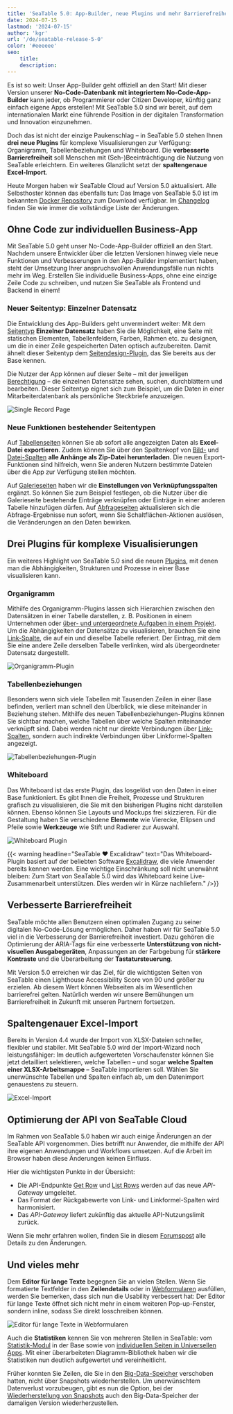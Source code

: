 ```yaml
---
title: 'SeaTable 5.0: App-Builder, neue Plugins und mehr Barrierefreiheit'
date: 2024-07-15
lastmod: '2024-07-15'
author: 'kgr'
url: '/de/seatable-release-5-0'
color: '#eeeeee'
seo:
    title:
    description:
---
```


Es ist so weit: Unser App-Builder geht offiziell an den Start! Mit dieser Version unserer **No-Code-Datenbank mit integriertem No-Code-App-Builder** kann jeder, ob Programmierer oder Citizen Developer, künftig ganz einfach eigene Apps erstellen! Mit SeaTable 5.0 sind wir bereit, auf dem internationalen Markt eine führende Position in der digitalen Transformation und Innovation einzunehmen.

Doch das ist nicht der einzige Paukenschlag – in SeaTable 5.0 stehen Ihnen **drei neue Plugins** für komplexe Visualisierungen zur Verfügung: Organigramm, Tabellenbeziehungen und Whiteboard. Die **verbesserte Barrierefreiheit** soll Menschen mit (Seh-)Beeinträchtigung die Nutzung von SeaTable erleichtern. Ein weiteres Glanzlicht setzt der **spaltengenaue Excel-Import**.

Heute Morgen haben wir SeaTable Cloud auf Version 5.0 aktualisiert. Alle Selbsthoster können das ebenfalls tun: Das Image von SeaTable 5.0 ist im bekannten [Docker Repository](https://hub.docker.com/r/seatable/seatable-enterprise) zum Download verfügbar. Im [Changelog](https://seatable.io/docs/changelog/version-5/) finden Sie wie immer die vollständige Liste der Änderungen.

## Ohne Code zur individuellen Business-App

Mit SeaTable 5.0 geht unser No-Code-App-Builder offiziell an den Start. Nachdem unsere Entwickler über die letzten Versionen hinweg viele neue Funktionen und Verbesserungen in den App-Builder implementiert haben, steht der Umsetzung Ihrer anspruchsvollen Anwendungsfälle nun nichts mehr im Weg. Erstellen Sie individuelle Business-Apps, ohne eine einzige Zeile Code zu schreiben, und nutzen Sie SeaTable als Frontend und Backend in einem!

### Neuer Seitentyp: Einzelner Datensatz

Die Entwicklung des App-Builders geht unvermindert weiter: Mit dem [Seitentyp](https://seatable.io/docs/universelle-apps/seitentypen-in-der-universellen-app/) **Einzelner Datensatz** haben Sie die Möglichkeit, eine Seite mit statischen Elementen, Tabellenfeldern, Farben, Rahmen etc. zu designen, um die in einer Zeile gespeicherten Daten optisch aufzubereiten. Damit ähnelt dieser Seitentyp dem [Seitendesign-Plugin](https://seatable.io/docs/seitendesign-plugin/anleitung-zum-seitendesign-plugin/), das Sie bereits aus der Base kennen.

Die Nutzer der App können auf dieser Seite – mit der jeweiligen [Berechtigung](https://seatable.io/docs/universelle-apps/seitenberechtigungen-in-einer-universellen-app/) – die einzelnen Datensätze sehen, suchen, durchblättern und bearbeiten. Dieser Seitentyp eignet sich zum Beispiel, um die Daten in einer Mitarbeiterdatenbank als persönliche Steckbriefe anzuzeigen.

![Single Record Page](images/Single-Record-Page-min.gif)

### Neue Funktionen bestehender Seitentypen

Auf [Tabellenseiten](https://seatable.io/docs/seitentypen-in-universellen-apps/tabellenseiten-in-universellen-apps/) können Sie ab sofort alle angezeigten Daten als **Excel-Datei exportieren**. Zudem können Sie über den Spaltenkopf von [Bild-](https://seatable.io/docs/dateien-und-bilder/die-bild-spalte/) und [Datei-Spalten](https://seatable.io/docs/dateien-und-bilder/die-datei-spalte/) **alle Anhänge als Zip-Datei herunterladen**. Die neuen Export-Funktionen sind hilfreich, wenn Sie anderen Nutzern bestimmte Dateien über die App zur Verfügung stellen möchten.

Auf [Galerieseiten](https://seatable.io/docs/seitentypen-in-universellen-apps/galerieseiten-in-universellen-apps/) haben wir die **Einstellungen von Verknüpfungsspalten** ergänzt. So können Sie zum Beispiel festlegen, ob die Nutzer über die Galerieseite bestehende Einträge verknüpfen oder Einträge in einer anderen Tabelle hinzufügen dürfen. Auf [Abfrageseiten](https://seatable.io/docs/seitentypen-in-universellen-apps/abfrageseiten-in-universellen-apps/) aktualisieren sich die Abfrage-Ergebnisse nun sofort, wenn Sie Schaltflächen-Aktionen auslösen, die Veränderungen an den Daten bewirken.

## Drei Plugins für komplexe Visualisierungen

Ein weiteres Highlight von SeaTable 5.0 sind die neuen [Plugins](https://seatable.io/docs/plugins/alle-plugins-in-der-uebersicht/), mit denen man die Abhängigkeiten, Strukturen und Prozesse in einer Base visualisieren kann.

### Organigramm

Mithilfe des Organigramm-Plugins lassen sich Hierarchien zwischen den Datensätzen in einer Tabelle darstellen, z. B. Positionen in einem Unternehmen oder [über- und untergeordnete Aufgaben in einem Projekt](https://seatable.io/projektstrukturplan-vorlage/). Um die Abhängigkeiten der Datensätze zu visualisieren, brauchen Sie eine [Link-Spalte](https://seatable.io/docs/verknuepfungen/wie-man-tabellen-in-seatable-miteinander-verknuepft/), die auf ein und dieselbe Tabelle referiert. Der Eintrag, mit dem Sie eine andere Zeile derselben Tabelle verlinken, wird als übergeordneter Datensatz dargestellt.

![Organigramm-Plugin](images/Organigramm-Plugin.png)

### Tabellenbeziehungen

Besonders wenn sich viele Tabellen mit Tausenden Zeilen in einer Base befinden, verliert man schnell den Überblick, wie diese miteinander in Beziehung stehen. Mithilfe des neuen Tabellenbeziehungen-Plugins können Sie sichtbar machen, welche Tabellen über welche Spalten miteinander verknüpft sind. Dabei werden nicht nur direkte Verbindungen über [Link-Spalten](https://seatable.io/docs/verknuepfungen/wie-man-tabellen-in-seatable-miteinander-verknuepft/), sondern auch indirekte Verbindungen über Linkformel-Spalten angezeigt.

![Tabellenbeziehungen-Plugin](images/Table-Relationships-Plugin.png)

### Whiteboard

Das Whiteboard ist das erste Plugin, das losgelöst von den Daten in einer Base funktioniert. Es gibt Ihnen die Freiheit, Prozesse und Strukturen grafisch zu visualisieren, die Sie mit den bisherigen Plugins nicht darstellen können. Ebenso können Sie Layouts und Mockups frei skizzieren. Für die Gestaltung haben Sie verschiedene **Elemente** wie Vierecke, Ellipsen und Pfeile sowie **Werkzeuge** wie Stift und Radierer zur Auswahl.

![Whiteboard Plugin](images/Whiteboard-Plugin.png)

{{< warning headline="SeaTable ♥ Excalidraw" text="Das Whiteboard-Plugin basiert auf der beliebten Software [Excalidraw](https://plus.excalidraw.com/), die viele Anwender bereits kennen werden. Eine wichtige Einschränkung soll nicht unerwähnt bleiben: Zum Start von SeaTable 5.0 wird das Whiteboard keine Live-Zusammenarbeit unterstützen. Dies werden wir in Kürze nachliefern." />}}

## Verbesserte Barrierefreiheit

SeaTable möchte allen Benutzern einen optimalen Zugang zu seiner digitalen No-Code-Lösung ermöglichen. Daher haben wir für SeaTable 5.0 viel in die Verbesserung der Barrierefreiheit investiert. Dazu gehören die Optimierung der ARIA-Tags für eine verbesserte **Unterstützung von nicht-visuellen Ausgabegeräten**, Anpassungen an der Farbgebung für **stärkere Kontraste** und die Überarbeitung der **Tastatursteuerung**.

Mit Version 5.0 erreichen wir das Ziel, für die wichtigsten Seiten von SeaTable einen Lighthouse Accessibility Score von 90 und größer zu erzielen. Ab diesem Wert können Webseiten als im Wesentlichen barrierefrei gelten. Natürlich werden wir unsere Bemühungen um Barrierefreiheit in Zukunft mit unseren Partnern fortsetzen.

## Spaltengenauer Excel-Import

Bereits in Version 4.4 wurde der Import von XLSX-Dateien schneller, flexibler und stabiler. Mit SeaTable 5.0 wird der Import-Wizard noch leistungsfähiger: Im deutlich aufgewerteten Vorschaufenster können Sie jetzt detailliert selektieren, welche Tabellen – und sogar **welche Spalten einer XLSX-Arbeitsmappe** – SeaTable importieren soll. Wählen Sie unerwünschte Tabellen und Spalten einfach ab, um den Datenimport genauestens zu steuern.

![Excel-Import](images/Excel-Import.gif)

## Optimierung der API von SeaTable Cloud

Im Rahmen von SeaTable 5.0 haben wir auch einige Änderungen an der SeaTable API vorgenommen. Dies betrifft nur Anwender, die mithilfe der API ihre eigenen Anwendungen und Workflows umsetzen. Auf die Arbeit im Browser haben diese Änderungen keinen Einfluss.

Hier die wichtigsten Punkte in der Übersicht:

- Die API-Endpunkte [Get Row](https://api.seatable.io/reference/getrowdeprecated) und [List Rows](https://api.seatable.io/reference/listrowsdeprecated) werden auf das neue _API-Gateway_ umgeleitet.
- Das Format der Rückgabewerte von Link- und Linkformel-Spalten wird harmonisiert.
- Das _API-Gateway_ liefert zukünftig das aktuelle API-Nutzungslimit zurück.

Wenn Sie mehr erfahren wollen, finden Sie in diesem [Forumspost](https://forum.seatable.com/t/important-changes-to-api-and-seatable-cloud-with-version-5-0/4887) alle Details zu den Änderungen.

## Und vieles mehr

Dem **Editor für lange Texte** begegnen Sie an vielen Stellen. Wenn Sie formatierte Textfelder in den **Zeilendetails** oder in [Webformularen](https://seatable.io/docs/webformulare/webformulare/) ausfüllen, werden Sie bemerken, dass sich nun die Usability verbessert hat: Der Editor für lange Texte öffnet sich nicht mehr in einem weiteren Pop-up-Fenster, sondern inline, sodass Sie direkt losschreiben können.

![Editor für lange Texte in Webformularen](images/Long-text-editor-in-web-forms.png)

Auch die **Statistiken** kennen Sie von mehreren Stellen in SeaTable: vom [Statistik-Modul](https://seatable.io/docs/statistiken-und-datenanalyse/anleitung-zum-statistik-modul/) in der Base sowie von [individuellen Seiten in Universellen Apps](https://seatable.io/docs/seitentypen-in-universellen-apps/individuelle-seiten-in-universellen-apps/). Mit einer überarbeiteten Diagramm-Bibliothek haben wir die Statistiken nun deutlich aufgewertet und vereinheitlicht.

Früher konnten Sie Zeilen, die Sie in den [Big-Data-Speicher](https://seatable.io/docs/big-data/zeilen-ins-big-data-backend-verschieben/) verschoben hatten, nicht über Snapshots wiederherstellen. Um unerwünschtem Datenverlust vorzubeugen, gibt es nun die Option, bei der [Wiederherstellung von Snapshots](https://seatable.io/docs/historie-und-versionen/wiederherstellung-eines-snapshots/) auch den Big-Data-Speicher der damaligen Version wiederherzustellen.

